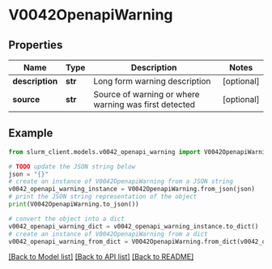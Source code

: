 # V0042OpenapiWarning


## Properties

Name | Type | Description | Notes
------------ | ------------- | ------------- | -------------
**description** | **str** | Long form warning description | [optional] 
**source** | **str** | Source of warning or where warning was first detected | [optional] 

## Example

```python
from slurm_client.models.v0042_openapi_warning import V0042OpenapiWarning

# TODO update the JSON string below
json = "{}"
# create an instance of V0042OpenapiWarning from a JSON string
v0042_openapi_warning_instance = V0042OpenapiWarning.from_json(json)
# print the JSON string representation of the object
print(V0042OpenapiWarning.to_json())

# convert the object into a dict
v0042_openapi_warning_dict = v0042_openapi_warning_instance.to_dict()
# create an instance of V0042OpenapiWarning from a dict
v0042_openapi_warning_from_dict = V0042OpenapiWarning.from_dict(v0042_openapi_warning_dict)
```
[[Back to Model list]](../README.md#documentation-for-models) [[Back to API list]](../README.md#documentation-for-api-endpoints) [[Back to README]](../README.md)


